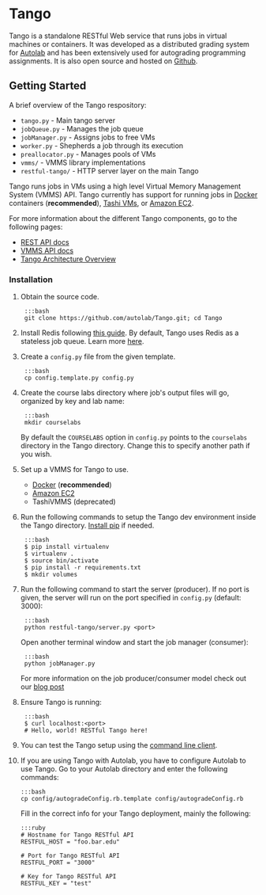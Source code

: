 # Tango

Tango is a standalone RESTful Web service that runs jobs in virtual machines or containers. It was developed as a distributed grading system for [Autolab](/) and has been extensively used for autograding programming assignments. It is also open source and hosted on [Github](https://www.github.com/autolab/Tango).

## Getting Started

A brief overview of the Tango respository:

* `tango.py` - Main tango server
* `jobQueue.py` - Manages the job queue
* `jobManager.py` - Assigns jobs to free VMs
* `worker.py` - Shepherds a job through its execution
* `preallocator.py` - Manages pools of VMs
* `vmms/` - VMMS library implementations
* `restful-tango/` - HTTP server layer on the main Tango

Tango runs jobs in VMs using a high level Virtual Memory Management System (VMMS) API. Tango currently has support for running jobs in [Docker](https://www.docker.com/) containers (**recommended**), [Tashi VMs](http://opencirrus.intel-research.net/tashi/), or [Amazon EC2](https://aws.amazon.com/ec2).

For more information about the different Tango components, go to the following pages:

* [REST API docs](/tango-rest)
* [VMMS API docs](/tango-vmms)
* [Tango Architecture Overview](http://autolab.github.io/2015/04/making-backend-scalable/)

### Installation

1. Obtain the source code.
    
        :::bash
        git clone https://github.com/autolab/Tango.git; cd Tango
    
2. Install Redis following [this guide](http://redis.io/topics/quickstart). By default, Tango uses Redis as a stateless job queue. Learn more [here](http://autolab.github.io/2015/04/making-backend-scalable/).

3. Create a `config.py` file from the given template. 
        
        :::bash
        cp config.template.py config.py

4. Create the course labs directory where job's output files will go, organized by key and lab name:

        :::bash
        mkdir courselabs
   By default the `COURSELABS` option in `config.py` points to the `courselabs` directory in the Tango directory.
   Change this to specify another path if you wish.

5. Set up a VMMS for Tango to use. 
    * [Docker](/tango-vmms/#docker-vmms-setup) (**recommended**)
    * [Amazon EC2](/tango-vmms/#amazon-ec2-vmms-setup)
    * TashiVMMS (deprecated)

6. Run the following commands to setup the Tango dev environment inside the Tango directory. [Install pip](https://pip.pypa.io/en/stable/installing/) if needed.

        :::bash
        $ pip install virtualenv
        $ virtualenv .
        $ source bin/activate
        $ pip install -r requirements.txt
        $ mkdir volumes

7. Run the following command to start the server (producer). If no port is given, the server will run on the port specified in `config.py` (default: 3000):
        
        :::bash
        python restful-tango/server.py <port>
   Open another terminal window and start the job manager (consumer):

        :::bash
        python jobManager.py
    For more information on the job producer/consumer model check out our [blog post](http://autolab.github.io/2015/04/making-backend-scalable/)

8. Ensure Tango is running:
    
        :::bash
        $ curl localhost:<port>
        # Hello, world! RESTful Tango here!

9. You can test the Tango setup using the [command line client](/tango-cli).

10. If you are using Tango with Autolab, you have to configure Autolab to use Tango. Go to your Autolab directory and enter the following commands:

        :::bash
        cp config/autogradeConfig.rb.template config/autogradeConfig.rb
 
    Fill in the correct info for your Tango deployment, mainly the following:

        :::ruby
        # Hostname for Tango RESTful API
        RESTFUL_HOST = "foo.bar.edu"

        # Port for Tango RESTful API
        RESTFUL_PORT = "3000"

        # Key for Tango RESTful API
        RESTFUL_KEY = "test"


